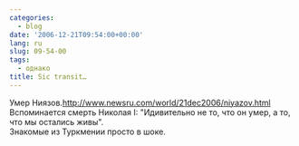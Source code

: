 ```yaml
---
categories:
  - blog
date: '2006-12-21T09:54:00+00:00'
lang: ru
slug: 09-54-00
tags:
  - однако
title: Sic transit…
---
```




Умер Ниязов.<http://www.newsru.com/world/21dec2006/niyazov.html>  
Вспоминается смерть Николая I: "Идивительно не то, что он умер, а то, что мы остались живы".  
Знакомые из Туркмении просто в шоке.